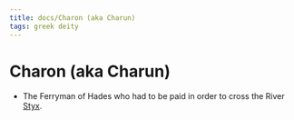 ```yaml
---
title: docs/Charon (aka Charun)
tags: greek deity
---
```


# Charon (aka Charun) 
- The Ferryman of Hades who had to be paid in order to cross the River [Styx](Styx.md).